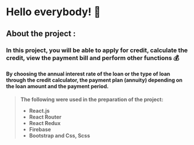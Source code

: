 # Hello everybody! :wave:

## About the project :

### In this project, you will be able to apply for credit, calculate the credit, view the payment bill and perform other functions :moneybag:

#### By choosing the annual interest rate of the loan or the type of loan through the credit calculator, the payment plan (annuity) depending on the loan amount and the payment period.

> **The following were used in the preparation of the project:**
>
> - **React.js**
> - **React Router**
> - **React Redux**
> - **Firebase**
> - **Bootstrap and Css, Scss**
